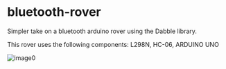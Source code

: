 # bluetooth-rover
Simpler take on a bluetooth arduino rover using the Dabble library.

This rover uses the following components: L298N, HC-06, ARDUINO UNO

![image0](https://user-images.githubusercontent.com/64556352/146305941-7d9f8a1f-599a-4633-8384-c2b4f7cb4ecb.jpeg)

